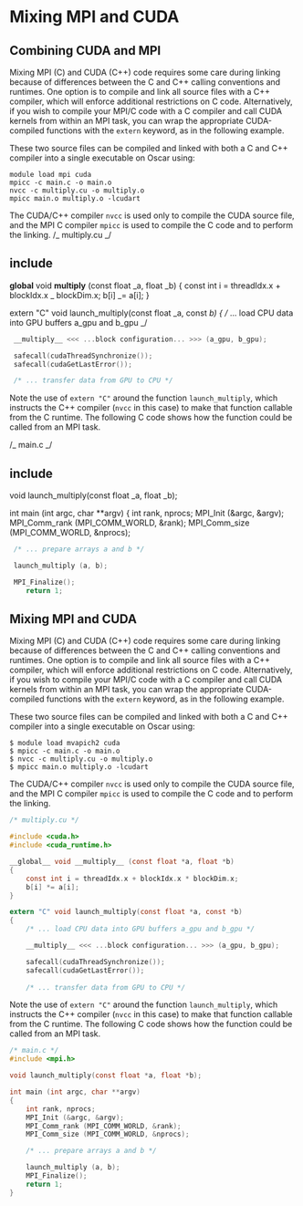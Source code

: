 # Mixing MPI and CUDA

## Combining CUDA and MPI

Mixing MPI (C) and CUDA (C++) code requires some care during linking because of differences between the C and C++ calling conventions and runtimes. One option is to compile and link all source files with a C++ compiler, which will enforce additional restrictions on C code. Alternatively, if you wish to compile your MPI/C code with a C compiler and call CUDA kernels from within an MPI task, you can wrap the appropriate CUDA-compiled functions with the `extern` keyword, as in the following example.

These two source files can be compiled and linked with both a C and C++ compiler into a single executable on Oscar using:

```
module load mpi cuda
mpicc -c main.c -o main.o
nvcc -c multiply.cu -o multiply.o
mpicc main.o multiply.o -lcudart
```

The CUDA/C++ compiler `nvcc` is used only to compile the CUDA source file, and the MPI C compiler `mpicc` is used to compile the C code and to perform the linking.  /_ multiply.cu _/

## include 

**global** void **multiply** (const float _a, float _b) { const int i = threadIdx.x + blockIdx.x _ blockDim.x; b\[i] _= a\[i]; }

extern "C" void launch_multiply(const float _a, const _b) { /_ ... load CPU data into GPU buffers a_gpu and b_gpu _/

```c
 __multiply__ <<< ...block configuration... >>> (a_gpu, b_gpu);

 safecall(cudaThreadSynchronize());
 safecall(cudaGetLastError());

 /* ... transfer data from GPU to CPU */
```

Note the use of `extern "C"` around the function `launch_multiply`, which instructs the C++ compiler (`nvcc` in this case) to make that function callable from the C runtime. The following C code shows how the function could be called from an MPI task. 

/_ main.c _/

## include 

void launch_multiply(const float _a, float _b);

int main (int argc, char \*\*argv) { int rank, nprocs; MPI_Init (\&argc, \&argv); MPI_Comm_rank (MPI_COMM_WORLD, \&rank); MPI_Comm_size (MPI_COMM_WORLD, \&nprocs);

```c
 /* ... prepare arrays a and b */

 launch_multiply (a, b);

 MPI_Finalize();
    return 1;
```

## Mixing MPI and CUDA

Mixing MPI (C) and CUDA (C++) code requires some care during linking because of differences between the C and C++ calling conventions and runtimes. One option is to compile and link all source files with a C++ compiler, which will enforce additional restrictions on C code. Alternatively, if you wish to compile your MPI/C code with a C compiler and call CUDA kernels from within an MPI task, you can wrap the appropriate CUDA-compiled functions with the `extern` keyword, as in the following example.

These two source files can be compiled and linked with both a C and C++ compiler into a single executable on Oscar using:

```
$ module load mvapich2 cuda
$ mpicc -c main.c -o main.o
$ nvcc -c multiply.cu -o multiply.o
$ mpicc main.o multiply.o -lcudart
```

The CUDA/C++ compiler `nvcc` is used only to compile the CUDA source file, and the MPI C compiler `mpicc` is used to compile the C code and to perform the linking.

```c
/* multiply.cu */

#include <cuda.h>
#include <cuda_runtime.h>

__global__ void __multiply__ (const float *a, float *b)
{
    const int i = threadIdx.x + blockIdx.x * blockDim.x;
    b[i] *= a[i];
}

extern "C" void launch_multiply(const float *a, const *b)
{
    /* ... load CPU data into GPU buffers a_gpu and b_gpu */

    __multiply__ <<< ...block configuration... >>> (a_gpu, b_gpu);

    safecall(cudaThreadSynchronize());
    safecall(cudaGetLastError());
    
    /* ... transfer data from GPU to CPU */
```



Note the use of `extern "C"` around the function `launch_multiply`, which instructs the C++ compiler (`nvcc` in this case) to make that function callable from the C runtime. The following C code shows how the function could be called from an MPI task.

```c
/* main.c */
#include <mpi.h>

void launch_multiply(const float *a, float *b);

int main (int argc, char **argv)
{
    int rank, nprocs;
    MPI_Init (&argc, &argv);
    MPI_Comm_rank (MPI_COMM_WORLD, &rank);
    MPI_Comm_size (MPI_COMM_WORLD, &nprocs);

    /* ... prepare arrays a and b */

    launch_multiply (a, b);
    MPI_Finalize();
    return 1;
}
```
